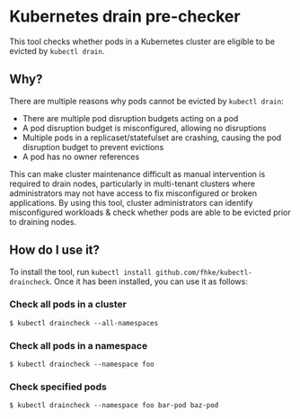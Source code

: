 # Kubernetes drain pre-checker

This tool checks whether pods in a Kubernetes cluster are eligible to be evicted by `kubectl drain`.

## Why?

There are multiple reasons why pods cannot be evicted by `kubectl drain`:

* There are multiple pod disruption budgets acting on a pod
* A pod disruption budget is misconfigured, allowing no disruptions
* Multiple pods in a replicaset/statefulset are crashing, causing the pod disruption budget to prevent evictions
* A pod has no owner references

This can make cluster maintenance difficult as manual intervention is required to drain nodes, particularly in multi-tenant clusters where administrators may not have access to fix misconfigured or broken applications. By using this tool, cluster administrators can identify misconfigured workloads & check whether pods are able to be evicted prior to draining nodes.

## How do I use it?

To install the tool, run `kubectl install github.com/fhke/kubectl-draincheck`. Once it has been installed, you can use it as follows:

### Check all pods in a cluster

```console
$ kubectl draincheck --all-namespaces
```

### Check all pods in a namespace

```console
$ kubectl draincheck --namespace foo
```

### Check specified pods

```console
$ kubectl draincheck --namespace foo bar-pod baz-pod
```
